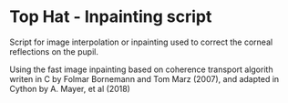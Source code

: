 # Top Hat - Inpainting script
Script for image interpolation or inpainting used to correct the corneal reflections on the pupil.

Using the fast image inpainting based on coherence transport algorith writen in C by Folmar Bornemann and Tom Marz (2007), and adapted in Cython by A. Mayer, et al (2018)
